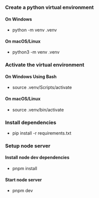 ### Create a python virtual environment

#### On Windows

- python -m venv .venv

#### On macOS/Linux

- python3 -m venv .venv

### Activate the virtual environment

#### On Windows Using Bash

- source .venv/Scripts/activate

#### On macOS/Linux

- source .venv/bin/activate

### Install dependencies

- pip install -r requirements.txt

### Setup node server

#### Install node dev dependencies

- pnpm install

#### Start node server

- pnpm dev

